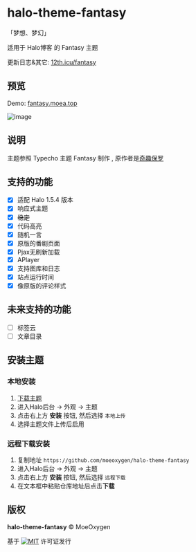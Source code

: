 # halo-theme-fantasy
「梦想、梦幻」

适用于 Halo博客 的 Fantasy 主题

更新日志&其它: [12th.icu/fantasy](https://12th.icu/fantasy)

## 预览

Demo: [fantasy.moea.top](https://fantasy.moea.top)

![image](https://fantasy.moea.top/themes/Fantasy/screenshot.png)


## 说明

主题参照 Typecho 主题 Fantasy 制作 , 原作者是[奇趣保罗](https://paugram.com/)

## 支持的功能

- [x] 适配 Halo 1.5.4 版本
- [x] 响应式主题
- [x] ~~稳定~~
- [x] 代码高亮
- [x] 随机一言
- [x] 原版的番剧页面
- [x] Pjax无刷新加载
- [x] APlayer
- [x] 支持图库和日志
- [x] 站点运行时间
- [x] 像原版的评论样式

## 未来支持的功能


- [ ] 标签云
- [ ] 文章目录

## 安装主题

### 本地安装
1. [下载主题](https://github.com/moeoxygen/halo-theme-fantasy/releases)
2. 进入Halo后台 -> 外观 -> 主题
3. 点击右上方 **安装** 按钮, 然后选择 `本地上传`
4. 选择主题文件上传后启用

### 远程下载安装
1. 复制地址 `https://github.com/moeoxygen/halo-theme-fantasy`
2. 进入Halo后台 -> 外观 -> 主题
3. 点击右上方 **安装** 按钮, 然后选择 `远程下载`
4. 在文本框中粘贴仓库地址后点击**下载**

## 版权

**halo-theme-fantasy** &copy; MoeOxygen 

基于 [![MIT](https://img.shields.io/badge/license-MIT-orange.svg)](https://github.com/MoeOxygen/halo-theme-fantasy/blob/main/LICENSE) 许可证发行
